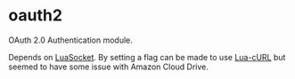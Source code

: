 # oauth2
OAuth 2.0 Authentication module. 

Depends on [LuaSocket](https://github.com/diegonehab/luasocket). By setting a flag can be made to use [Lua-cURL](https://github.com/Lua-cURL/Lua-cURLv3) but seemed to have some issue with Amazon Cloud Drive.
